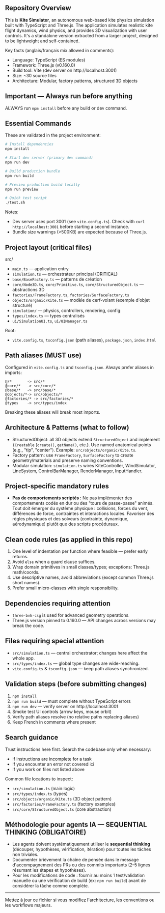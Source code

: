 
## Repository Overview

This is **Kite Simulator**, an autonomous web-based kite physics simulation built with TypeScript and Three.js. The application simulates realistic kite flight dynamics, wind physics, and provides 3D visualization with user controls. It's a standalone version extracted from a larger project, designed to be lightweight and self-contained.

Key facts (anglais/français mix allowed in comments):

- Language: TypeScript (ES modules)
- Framework: Three.js (v0.160.0)
- Build tool: Vite (dev server on http://localhost:3001)
- Size: ~30 source files
- Architecture: Modular, factory patterns, structured 3D objects

## Important — Always run before anything

ALWAYS run `npm install` before any build or dev command.

## Essential Commands

These are validated in the project environment:

```bash
# Install dependencies
npm install

# Start dev server (primary dev command)
npm run dev

# Build production bundle
npm run build

# Preview production build locally
npm run preview

# Quick test script
./test.sh
```

Notes:
- Dev server uses port 3001 (see `vite.config.ts`). Check with `curl http://localhost:3001` before starting a second instance.
- Bundle size warnings (>500KB) are expected because of Three.js.

## Project layout (critical files)

src/
- `main.ts` — application entry
- `simulation.ts` — orchestrateur principal (CRITICAL)
- `base/BaseFactory.ts` — patterns de création
- `core/Node3D.ts`, `core/Primitive.ts`, `core/StructuredObject.ts` — abstractions 3D
- `factories/FrameFactory.ts`, `factories/SurfaceFactory.ts`
- `objects/organic/Kite.ts` — modèle de cerf-volant (exemple d'objet structuré)
- `simulation/` — physics, controllers, rendering, config
- `types/index.ts` — types centralisés
- `ui/SimulationUI.ts`, `ui/UIManager.ts`

Root:
- `vite.config.ts`, `tsconfig.json` (path aliases), `package.json`, `index.html`

## Path aliases (MUST use)

Configured in `vite.config.ts` and `tsconfig.json`. Always prefer aliases in imports:

```
@/*       -> src/*
@core/*   -> src/core/*
@base/*   -> src/base/*
@objects/*-> src/objects/*
@factories/* -> src/factories/*
@types    -> src/types/index
```

Breaking these aliases will break most imports.

## Architecture & Patterns (what to follow)

- StructuredObject: all 3D objects extend `StructuredObject` and implement `ICreatable` (`create()`, `getName()`, etc.). Use named anatomical points (e.g., "tip", "center"). Example: `src/objects/organic/Kite.ts`.
- Factory pattern: use `FrameFactory`, `SurfaceFactory` to create geometry/materials and preserve naming conventions.
- Modular simulation: `simulation.ts` wires KiteController, WindSimulator, LineSystem, ControlBarManager, RenderManager, InputHandler.

## Project-specific mandatory rules

 - **Pas de comportements scriptés :** Ne pas implémenter des comportements codés en dur ou des "tours de passe-passe" animés. Tout doit émerger du système physique : collisions, forces du vent, différences de force, contraintes et interactions locales. Favoriser des règles physiques et des solveurs (contrainte, dynamique, aérodynamique) plutôt que des scripts procéduraux.

## Clean code rules (as applied in this repo)

1. One level of indentation per function where feasible — prefer early returns.
2. Avoid `else` when a guard clause suffices.
3. Wrap domain primitives in small classes/types; exceptions: Three.js math/coords.
4. Use descriptive names, avoid abbreviations (except common Three.js short names).
5. Prefer small micro-classes with single responsibility.

## Dependencies requiring attention

- `three-bvh-csg` is used for advanced geometry operations.
- Three.js version pinned to 0.160.0 — API changes across versions may break the code.

## Files requiring special attention

- `src/simulation.ts` — central orchestrator; changes here affect the whole app.
- `src/types/index.ts` — global type changes are wide-reaching.
- `vite.config.ts` & `tsconfig.json` — keep path aliases synchronized.

## Validation steps (before submitting changes)

1. `npm install`
2. `npm run build` — must complete without TypeScript errors
3. `npm run dev` — verify server on http://localhost:3001
4. Smoke test UI controls (arrow keys, mouse orbit)
5. Verify path aliases resolve (no relative paths replacing aliases)
6. Keep French in comments where present

## Search guidance

Trust instructions here first. Search the codebase only when necessary:
- If instructions are incomplete for a task
- If you encounter an error not covered ici
- If you work on files not listed above

Common file locations to inspect:
- `src/simulation.ts` (main logic)
- `src/types/index.ts` (types)
- `src/objects/organic/Kite.ts` (3D object pattern)
- `src/factories/FrameFactory.ts` (factory examples)
- `src/core/StructuredObject.ts` (core abstraction)

## Méthodologie pour agents IA — SEQUENTIAL THINKING (OBLIGATOIRE)

- Les agents doivent systématiquement utiliser le **sequential thinking** (découper, hypothèses, vérification, itération) pour toutes les tâches non triviales.
- Documenter brièvement la chaîne de pensée dans le message d'accompagnement des PRs ou des commits importants (2–5 lignes résumant les étapes et hypothèses).
- Pour les modifications de code : fournir au moins 1 test/validation manuelle ou une vérification de build (ex: `npm run build`) avant de considérer la tâche comme complète.

---

Mettez à jour ce fichier si vous modifiez l'architecture, les conventions ou les workflows majeurs.



